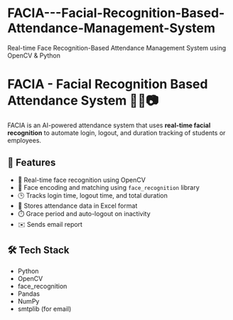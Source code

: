 # FACIA---Facial-Recognition-Based-Attendance-Management-System

Real-time Face Recognition-Based Attendance Management System using OpenCV & Python
# FACIA - Facial Recognition Based Attendance System 👨‍💼📷

FACIA is an AI-powered attendance system that uses **real-time facial recognition** to automate login, logout, and duration tracking of students or employees.

## 🚀 Features

- 📸 Real-time face recognition using OpenCV
- 🧠 Face encoding and matching using `face_recognition` library
- 🕒 Tracks login time, logout time, and total duration
- 📁 Stores attendance data in Excel format
- ⏱️ Grace period and auto-logout on inactivity
- ✉️ Sends email report 

## 🛠️ Tech Stack

- Python
- OpenCV
- face_recognition
- Pandas
- NumPy
- smtplib (for email)
